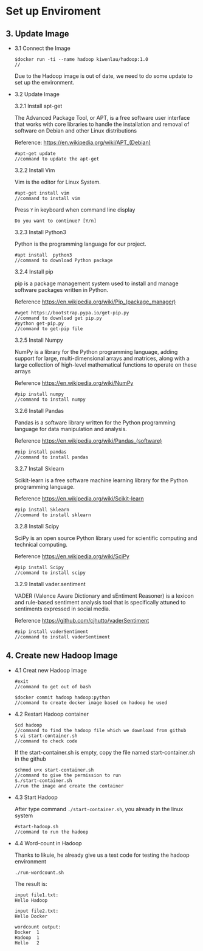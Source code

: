 # Set up Enviroment

## 3. Update Image 

* 3.1 Connect the Image

	```
	$docker run -ti --name hadoop kiwenlau/hadoop:1.0
	//
	```
	Due to the Hadoop image is out of date, we need to do some update to set up the environment.
	
* 3.2 Update Image

	3.2.1 Install apt-get
	
	The Advanced Package Tool, or APT, is a free software user interface that works with core libraries to handle the installation and removal of software on Debian and other Linux distributions
	
	Reference: https://en.wikipedia.org/wiki/APT_(Debian)
	```
	#apt-get update
 	//command to update the apt-get
	```
	
	3.2.2 Install Vim

	Vim is the editor for Linux System. 
	```
	#apt-get install vim
	//command to install vim
 	```
	Press `Y` in keyboard when command line display
	```
	Do you want to continue? [Y/n]
	```

	3.2.3 Install Python3
	
	Python is the programming language for our project.
   	```
   	#apt install  python3
   	//command to download Python package
   	```
	
	3.2.4 Install pip
	
	pip is a package management system used to install and manage software packages written in Python. 
	
	Reference https://en.wikipedia.org/wiki/Pip_(package_manager)
	```
	#wget https://bootstrap.pypa.io/get-pip.py
	//command to download get pip.py 
	#python get-pip.py
	//command to get-pip file
	```
	
	3.2.5 Install Numpy
	
	NumPy is a library for the Python programming language, adding support for large, multi-dimensional arrays and matrices, along with a large collection of high-level mathematical functions to operate on these arrays
	
	Reference https://en.wikipedia.org/wiki/NumPy
	```
	#pip install numpy
	//command to install numpy
	```
	
	3.2.6 Install Pandas
	
	Pandas is a software library written for the Python programming language for data manipulation and analysis.
	
	Reference https://en.wikipedia.org/wiki/Pandas_(software)
	```
	#pip install pandas
	//command to install pandas
	```
	
	3.2.7 Install Sklearn
	
	Scikit-learn is a free software machine learning library for the Python programming language.
	
	Reference https://en.wikipedia.org/wiki/Scikit-learn
	```
	#pip install Sklearn
	//command to install sklearn
	```
	
	3.2.8 Install Scipy
	
	SciPy is an open source Python library used for scientific computing and technical computing.
	
	Reference https://en.wikipedia.org/wiki/SciPy
	```
	#pip install Scipy
	//command to install scipy
	```
	
	3.2.9 Install vader.sentiment
	
	VADER (Valence Aware Dictionary and sEntiment Reasoner) is a lexicon and rule-based sentiment analysis tool that is specifically attuned to sentiments expressed in social media. 
	
	Reference https://github.com/cjhutto/vaderSentiment
	```
	#pip install vaderSentiment
	//command to install vaderSentiment
	```

## 4. Create new Hadoop Image

* 4.1 Creat new Hadoop Image

	```
	#exit
	//command to get out of bash 
	```
	```
	$docker commit hadoop hadoop:python
	//command to create docker image based on hadoop he used
	```
	
* 4.2 Restart Hadoop container

	```
	$cd hadoop
	//command to find the hadoop file which we download from github
	$ vi start-container.sh
	//command to check code
	```
	If the start-container.sh is empty, copy the file named start-container.sh in the github
	```
	$chmod u+x start-container.sh
	//command to give the permission to run 
	$./start-container.sh
	//run the image and create the container
	```
	
* 4.3 Start Hadoop

	After type command `./start-container.sh`, you already in the linux system
	```
	#start-hadoop.sh
	//command to run the hadoop
	```
	
* 4.4 Word-count in Hadoop

	Thanks to likuie, he already give us a test code for testing the hadoop environment
	```
	./run-wordcount.sh
	```
	The result is:
	```
	input file1.txt:
	Hello Hadoop

	input file2.txt:
	Hello Docker

	wordcount output:
	Docker	1
	Hadoop	1
	Hello	2
	```
